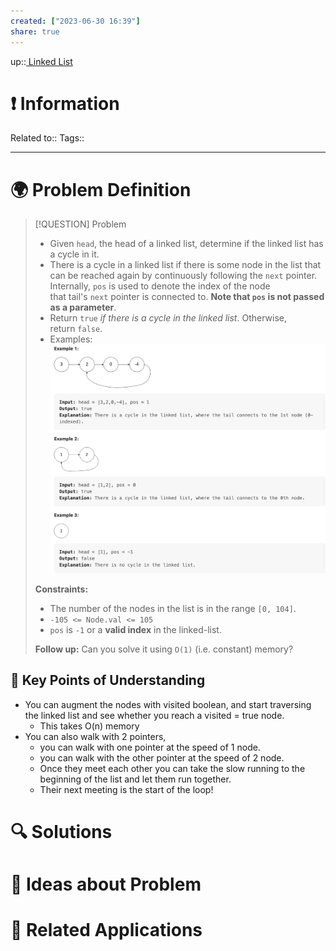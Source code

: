 ```yaml
---
created: ["2023-06-30 16:39"]
share: true
---
```


up::[ Linked List](NeetCode%20Index.md#^f40e13)

# ❗ Information
Related to:: 
Tags:: 

___
# 🌍 Problem Definition

> [!QUESTION] Problem
> - Given `head`, the head of a linked list, determine if the linked list has a cycle in it.
> - There is a cycle in a linked list if there is some node in the list that can be reached again by continuously following the `next` pointer. Internally, `pos` is used to denote the index of the node that tail's `next` pointer is connected to. **Note that `pos` is not passed as a parameter**.
> - Return `true` _if there is a cycle in the linked list_. Otherwise, return `false`.
> - Examples:
>  ![Pasted image 20230630164136.png](./40-referenceVAULTS/Resource%20Library/Images/Pasted%20image%2020230630164136.png)
>  
> **Constraints:**
> 
> - The number of the nodes in the list is in the range `[0, 104]`.
> - `-105 <= Node.val <= 105`
> - `pos` is `-1` or a **valid index** in the linked-list.
> 
> **Follow up:** Can you solve it using `O(1)` (i.e. constant) memory?


## 🔑 **Key Points of Understanding**
- You can augment the nodes with visited boolean, and  start traversing the linked list and see whether you reach a visited = true node.
	- This takes O(n) memory
- You can also walk with 2 pointers, 
	- you can walk with one pointer at the speed of 1 node.
	- you can walk with the other pointer at the speed of 2 node.
	- Once they meet each other you can take the slow running to the beginning of the list and let them run together.
	- Their next meeting is the start of the loop!

# 🔍 Solutions

# 🧠 Ideas about Problem

# 🔗 Related Applications

